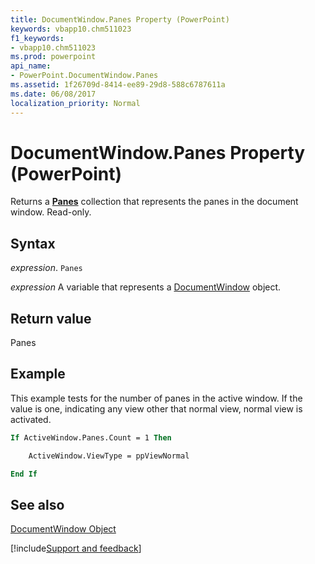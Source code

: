 ```yaml
---
title: DocumentWindow.Panes Property (PowerPoint)
keywords: vbapp10.chm511023
f1_keywords:
- vbapp10.chm511023
ms.prod: powerpoint
api_name:
- PowerPoint.DocumentWindow.Panes
ms.assetid: 1f26709d-8414-ee89-29d8-588c6787611a
ms.date: 06/08/2017
localization_priority: Normal
---
```



# DocumentWindow.Panes Property (PowerPoint)

Returns a  **[Panes](PowerPoint.Panes.md)** collection that represents the panes in the document window. Read-only.


## Syntax

 _expression_. `Panes`

_expression_ A variable that represents a [DocumentWindow](./PowerPoint.DocumentWindow.md) object.


## Return value

Panes


## Example

This example tests for the number of panes in the active window. If the value is one, indicating any view other that normal view, normal view is activated.


```vb
If ActiveWindow.Panes.Count = 1 Then

    ActiveWindow.ViewType = ppViewNormal

End If
```


## See also


[DocumentWindow Object](PowerPoint.DocumentWindow.md)

[!include[Support and feedback](~/includes/feedback-boilerplate.md)]